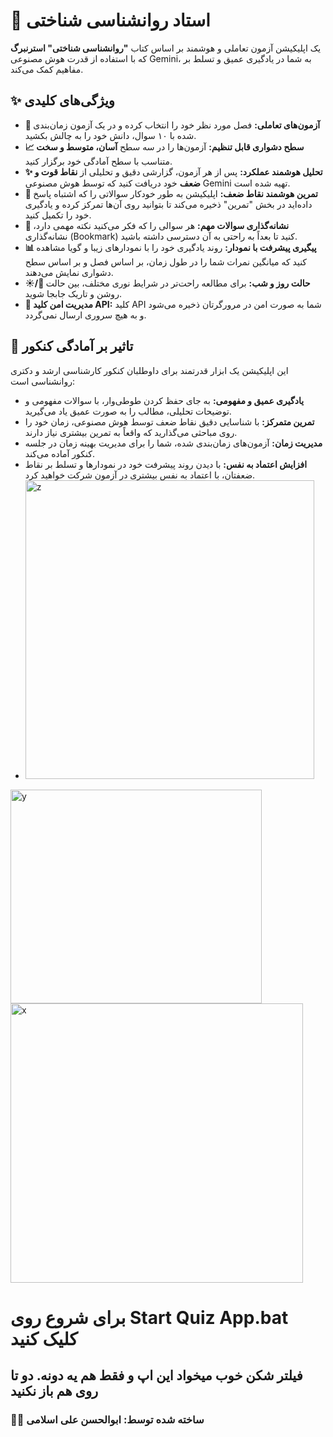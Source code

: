 
# 🧠 استاد روانشناسی شناختی

یک اپلیکیشن آزمون تعاملی و هوشمند بر اساس کتاب **"روانشناسی شناختی" استرنبرگ** که با استفاده از قدرت هوش مصنوعی Gemini، به شما در یادگیری عمیق و تسلط بر مفاهیم کمک می‌کند.

## ✨ ویژگی‌های کلیدی

- **🧠 آزمون‌های تعاملی:** فصل مورد نظر خود را انتخاب کرده و در یک آزمون زمان‌بندی شده با ۱۰ سوال، دانش خود را به چالش بکشید.
- **📈 سطح دشواری قابل تنظیم:** آزمون‌ها را در سه سطح **آسان، متوسط و سخت** متناسب با سطح آمادگی خود برگزار کنید.
- **✨ تحلیل هوشمند عملکرد:** پس از هر آزمون، گزارشی دقیق و تحلیلی از **نقاط قوت و ضعف** خود دریافت کنید که توسط هوش مصنوعی Gemini تهیه شده است.
- **🎯 تمرین هوشمند نقاط ضعف:** اپلیکیشن به طور خودکار سوالاتی را که اشتباه پاسخ داده‌اید در بخش "تمرین" ذخیره می‌کند تا بتوانید روی آن‌ها تمرکز کرده و یادگیری خود را تکمیل کنید.
- **🔖 نشانه‌گذاری سوالات مهم:** هر سوالی را که فکر می‌کنید نکته مهمی دارد، نشانه‌گذاری (Bookmark) کنید تا بعداً به راحتی به آن دسترسی داشته باشید.
- **📊 پیگیری پیشرفت با نمودار:** روند یادگیری خود را با نمودارهای زیبا و گویا مشاهده کنید که میانگین نمرات شما را در طول زمان، بر اساس فصل و بر اساس سطح دشواری نمایش می‌دهند.
- **☀️/🌙 حالت روز و شب:** برای مطالعه راحت‌تر در شرایط نوری مختلف، بین حالت روشن و تاریک جابجا شوید.
- **🔑 مدیریت امن کلید API:** کلید API شما به صورت امن در مرورگرتان ذخیره می‌شود و به هیچ سروری ارسال نمی‌گردد.

## 🎯 تاثیر بر آمادگی کنکور

این اپلیکیشن یک ابزار قدرتمند برای داوطلبان کنکور کارشناسی ارشد و دکتری روانشناسی است:

- **یادگیری عمیق و مفهومی:** به جای حفظ کردن طوطی‌وار، با سوالات مفهومی و توضیحات تحلیلی، مطالب را به صورت عمیق یاد می‌گیرید.
- **تمرین متمرکز:** با شناسایی دقیق نقاط ضعف توسط هوش مصنوعی، زمان خود را روی مباحثی می‌گذارید که واقعاً به تمرین بیشتری نیاز دارند.
- **مدیریت زمان:** آزمون‌های زمان‌بندی شده، شما را برای مدیریت بهینه زمان در جلسه کنکور آماده می‌کند.
- **افزایش اعتماد به نفس:** با دیدن روند پیشرفت خود در نمودارها و تسلط بر نقاط ضعفتان، با اعتماد به نفس بیشتری در آزمون شرکت خواهید کرد.
- <img width="462" height="478" alt="z" src="https://github.com/user-attachments/assets/f2c6b094-0b14-49c9-b69d-1c114c2361cf" />
<img width="402" height="342" alt="y" src="https://github.com/user-attachments/assets/ee28df66-3da4-4659-b380-dcf8c6ff13bd" />
<img width="468" height="447" alt="x" src="https://github.com/user-attachments/assets/1be07629-5f4f-4671-89a9-057d8061c0c1" />

# برای شروع روی Start Quiz App.bat کلیک کنید
**فیلتر شکن خوب میخواد این اپ** و فقط هم یه دونه. دو تا روی هم باز نکنید
---

### 👨‍💻 ساخته شده توسط: ابوالحسن علی اسلامی
